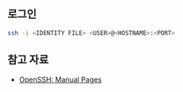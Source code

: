 ## 로그인

``` sh
ssh -i <IDENTITY FILE> <USER>@<HOSTNAME>:<PORT>
```

## 참고 자료

- [OpenSSH: Manual Pages](https://www.openssh.com/manual.html)